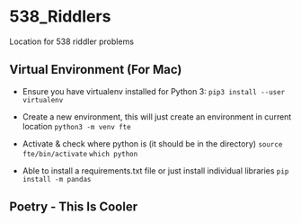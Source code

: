 # 538_Riddlers
Location for 538 riddler problems

## Virtual Environment (For Mac)

- Ensure you have virtualenv installed for Python 3:
`pip3 install --user virtualenv`

- Create a new environment, this will just create an environment in current location
`python3 -m venv fte`

- Activate & check where python is (it should be in the directory)
`source fte/bin/activate`
`which python`

- Able to install a requirements.txt file or just install individual libraries
`pip install -m pandas`

## Poetry - This Is Cooler
<in progress>

